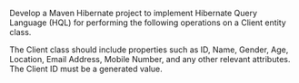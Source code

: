Develop a Maven Hibernate project to implement Hibernate Query Language (HQL) for performing the following operations on a Client entity class.

The Client class should include properties such as ID, Name, Gender, Age, Location, Email Address, Mobile Number, and any other relevant attributes. The Client ID must be a generated value.
